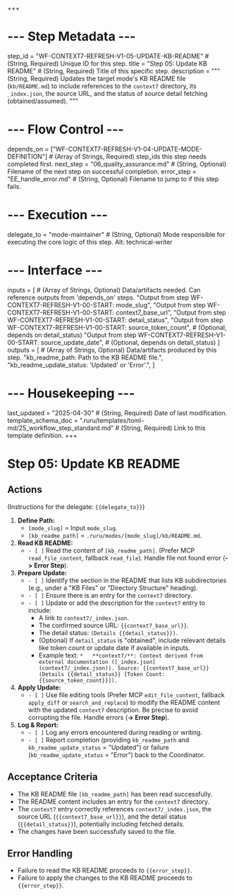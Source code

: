 +++
# --- Step Metadata ---
step_id = "WF-CONTEXT7-REFRESH-V1-05-UPDATE-KB-README" # (String, Required) Unique ID for this step.
title = "Step 05: Update KB README" # (String, Required) Title of this specific step.
description = """
(String, Required) Updates the target mode's KB README file (`kb/README.md`)
to include references to the `context7` directory, its `_index.json`, the source URL,
and the status of source detail fetching (obtained/assumed).
"""

# --- Flow Control ---
depends_on = ["WF-CONTEXT7-REFRESH-V1-04-UPDATE-MODE-DEFINITION"] # (Array of Strings, Required) step_ids this step needs completed first.
next_step = "06_quality_assurance.md" # (String, Optional) Filename of the next step on successful completion.
error_step = "EE_handle_error.md" # (String, Optional) Filename to jump to if this step fails.

# --- Execution ---
delegate_to = "mode-maintainer" # (String, Optional) Mode responsible for executing the core logic of this step. Alt: technical-writer

# --- Interface ---
inputs = [ # (Array of Strings, Optional) Data/artifacts needed. Can reference outputs from 'depends_on' steps.
    "Output from step WF-CONTEXT7-REFRESH-V1-00-START: mode_slug",
    "Output from step WF-CONTEXT7-REFRESH-V1-00-START: context7_base_url",
    "Output from step WF-CONTEXT7-REFRESH-V1-00-START: detail_status",
    "Output from step WF-CONTEXT7-REFRESH-V1-00-START: source_token_count", # (Optional, depends on detail_status)
    "Output from step WF-CONTEXT7-REFRESH-V1-00-START: source_update_date", # (Optional, depends on detail_status)
]
outputs = [ # (Array of Strings, Optional) Data/artifacts produced by this step.
    "kb_readme_path: Path to the KB README file.",
    "kb_readme_update_status: 'Updated' or 'Error'.",
]

# --- Housekeeping ---
last_updated = "2025-04-30" # (String, Required) Date of last modification.
template_schema_doc = ".ruru/templates/toml-md/25_workflow_step_standard.md" # (String, Required) Link to this template definition.
+++

# Step 05: Update KB README

## Actions

(Instructions for the delegate: `{{delegate_to}}`)

1.  **Define Path:**
    *   `[mode_slug]` = Input `mode_slug`.
    *   `[kb_readme_path]` = `.ruru/modes/[mode_slug]/kb/README.md`.
2.  **Read KB README:**
    *   `- [ ]` Read the content of `[kb_readme_path]`. (Prefer MCP `read_file_content`, fallback `read_file`). Handle file not found error (**-> Error Step**).
3.  **Prepare Update:**
    *   `- [ ]` Identify the section in the README that lists KB subdirectories (e.g., under a "KB Files" or "Directory Structure" heading).
    *   `- [ ]` Ensure there is an entry for the `context7` directory.
    *   `- [ ]` Update or add the description for the `context7` entry to include:
        *   A link to `context7/_index.json`.
        *   The confirmed source URL: `{{context7_base_url}}`.
        *   The detail status: `(Details {{detail_status}})`.
        *   (Optional) If `detail_status` is "obtained", include relevant details like token count or update date if available in inputs.
        *   Example text: `*   **context7/**: Context derived from external documentation ([_index.json](context7/_index.json)). Source: {{context7_base_url}} (Details {{detail_status}} [Token Count: {{source_token_count}}]).`
4.  **Apply Update:**
    *   `- [ ]` Use file editing tools (Prefer MCP `edit_file_content`, fallback `apply_diff` or `search_and_replace`) to modify the README content with the updated `context7` description. Be precise to avoid corrupting the file. Handle errors (**-> Error Step**).
5.  **Log & Report:**
    *   `- [ ]` Log any errors encountered during reading or writing.
    *   `- [ ]` Report completion (providing `kb_readme_path` and `kb_readme_update_status` = "Updated") or failure (`kb_readme_update_status` = "Error") back to the Coordinator.

## Acceptance Criteria

*   The KB README file `[kb_readme_path]` has been read successfully.
*   The README content includes an entry for the `context7` directory.
*   The `context7` entry correctly references `context7/_index.json`, the source URL (`{{context7_base_url}}`), and the detail status (`{{detail_status}}`), potentially including fetched details.
*   The changes have been successfully saved to the file.

## Error Handling

*   Failure to read the KB README proceeds to `{{error_step}}`.
*   Failure to apply the changes to the KB README proceeds to `{{error_step}}`.
